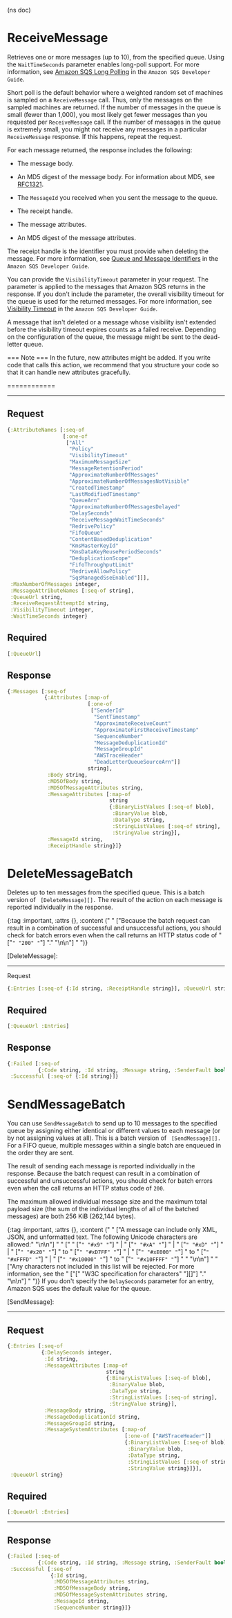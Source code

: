 (ns doc)

# ReceiveMessage

Retrieves one or more messages (up to 10), from the specified queue.
Using the `WaitTimeSeconds` parameter enables long-poll support. For
more information, see [Amazon SQS Long Polling][] in the `Amazon SQS
Developer Guide`.

Short poll is the default behavior where a weighted random set of
machines is sampled on a `ReceiveMessage` call. Thus, only the messages
on the sampled machines are returned. If the number of messages in the
queue is small (fewer than 1,000), you most likely get fewer messages
than you requested per `ReceiveMessage` call. If the number of messages
in the queue is extremely small, you might not receive any messages in a
particular `ReceiveMessage` response. If this happens, repeat the
request.

For each message returned, the response includes the following:

* The message body.

* An MD5 digest of the message body. For information about MD5, see
[RFC1321][].

* The `MessageId` you received when you sent the message to the
queue.

* The receipt handle.

* The message attributes.

* An MD5 digest of the message attributes.



The receipt handle is the identifier you must provide when deleting the
message. For more information, see [Queue and Message Identifiers][] in
the `Amazon SQS Developer Guide`.

You can provide the `VisibilityTimeout` parameter in your request. The
parameter is applied to the messages that Amazon SQS returns in the
response. If you don't include the parameter, the overall visibility
timeout for the queue is used for the returned messages. For more
information, see [Visibility Timeout][] in the `Amazon SQS Developer
Guide`.

A message that isn't deleted or a message whose visibility isn't
extended before the visibility timeout expires counts as a failed
receive. Depending on the configuration of the queue, the message might
be sent to the dead-letter queue.

=== Note ===
In the future, new attributes might be added. If you write code that
calls this action, we recommend that you structure your code so that it
can handle new attributes gracefully.

============

[Amazon SQS Long Polling]:
https://docs.aws.amazon.com/AWSSimpleQueueService/latest/SQSDeveloperGuide/sqs-long-polling.html

[RFC1321]:
https://www.ietf.org/rfc/rfc1321.txt

[Queue and Message Identifiers]:
https://docs.aws.amazon.com/AWSSimpleQueueService/latest/SQSDeveloperGuide/sqs-queue-message-identifiers.html

[Visibility Timeout]:
https://docs.aws.amazon.com/AWSSimpleQueueService/latest/SQSDeveloperGuide/sqs-visibility-timeout.html


-------------------------
## Request

```clojure
{:AttributeNames [:seq-of
                  [:one-of
                   ["All"
                    "Policy"
                    "VisibilityTimeout"
                    "MaximumMessageSize"
                    "MessageRetentionPeriod"
                    "ApproximateNumberOfMessages"
                    "ApproximateNumberOfMessagesNotVisible"
                    "CreatedTimestamp"
                    "LastModifiedTimestamp"
                    "QueueArn"
                    "ApproximateNumberOfMessagesDelayed"
                    "DelaySeconds"
                    "ReceiveMessageWaitTimeSeconds"
                    "RedrivePolicy"
                    "FifoQueue"
                    "ContentBasedDeduplication"
                    "KmsMasterKeyId"
                    "KmsDataKeyReusePeriodSeconds"
                    "DeduplicationScope"
                    "FifoThroughputLimit"
                    "RedriveAllowPolicy"
                    "SqsManagedSseEnabled"]]],
 :MaxNumberOfMessages integer,
 :MessageAttributeNames [:seq-of string],
 :QueueUrl string,
 :ReceiveRequestAttemptId string,
 :VisibilityTimeout integer,
 :WaitTimeSeconds integer}
```

## Required

```clojure
[:QueueUrl]
```

## Response

```clojure
{:Messages [:seq-of
            {:Attributes [:map-of
                          [:one-of
                           ["SenderId"
                            "SentTimestamp"
                            "ApproximateReceiveCount"
                            "ApproximateFirstReceiveTimestamp"
                            "SequenceNumber"
                            "MessageDeduplicationId"
                            "MessageGroupId"
                            "AWSTraceHeader"
                            "DeadLetterQueueSourceArn"]]
                          string],
             :Body string,
             :MD5OfBody string,
             :MD5OfMessageAttributes string,
             :MessageAttributes [:map-of
                                 string
                                 {:BinaryListValues [:seq-of blob],
                                  :BinaryValue blob,
                                  :DataType string,
                                  :StringListValues [:seq-of string],
                                  :StringValue string}],
             :MessageId string,
             :ReceiptHandle string}]}
```

# DeleteMessageBatch

Deletes up to ten messages from the specified queue. This is a batch
version of ` [DeleteMessage][].` The result of the action on each
message is reported individually in the response.

{:tag :important, :attrs {}, :content (" " ["Because the batch request
can result in a combination of successful and unsuccessful actions, you
should check for batch errors even when the call returns an HTTP status
code of " ["`" "200" "`"] "." "\n\n"] " ")}

[DeleteMessage]:



-------------------------
Request

```clojure
{:Entries [:seq-of {:Id string, :ReceiptHandle string}], :QueueUrl string}
```

## Required

```clojure
[:QueueUrl :Entries]
```

## Response

```clojure
{:Failed [:seq-of
          {:Code string, :Id string, :Message string, :SenderFault boolean}],
 :Successful [:seq-of {:Id string}]}
```

# SendMessageBatch

You can use `SendMessageBatch` to send up to 10 messages to the
specified queue by assigning either identical or different values to
each message (or by not assigning values at all). This is a batch
version of ` [SendMessage][].` For a FIFO queue, multiple messages
within a single batch are enqueued in the order they are sent.

The result of sending each message is reported individually in the
response. Because the batch request can result in a combination of
successful and unsuccessful actions, you should check for batch errors
even when the call returns an HTTP status code of `200`.

The maximum allowed individual message size and the maximum total
payload size (the sum of the individual lengths of all of the batched
                  messages) are both 256 KiB (262,144 bytes).

{:tag :important, :attrs {}, :content (" " ["A message can include only
XML, JSON, and unformatted text. The following Unicode characters are
allowed:" "\n\n"] " " [" " ["`" "#x9" "`"] " | " ["`" "#xA" "`"] " | "
                                                                   ["`" "#xD" "`"] " | " ["`" "#x20" "`"] " to " ["`" "#xD7FF" "`"] " | "
                                                                   ["`" "#xE000" "`"] " to " ["`" "#xFFFD" "`"] " | " ["`" "#x10000" "`"] "
to " ["`" "#x10FFFF" "`"] " " "\n\n"] " " ["Any characters not included
in this list will be rejected. For more information, see the " ["[" "W3C
specification for characters" "][]"] "." "\n\n"] " ")} If you don't
specify the `DelaySeconds` parameter for an entry, Amazon SQS uses the
default value for the queue.

[SendMessage]:


[W3C specification for characters]:
http://www.w3.org/TR/REC-xml/#charsets


-------------------------
## Request

```clojure
{:Entries [:seq-of
           {:DelaySeconds integer,
            :Id string,
            :MessageAttributes [:map-of
                                string
                                {:BinaryListValues [:seq-of blob],
                                 :BinaryValue blob,
                                 :DataType string,
                                 :StringListValues [:seq-of string],
                                 :StringValue string}],
            :MessageBody string,
            :MessageDeduplicationId string,
            :MessageGroupId string,
            :MessageSystemAttributes [:map-of
                                      [:one-of ["AWSTraceHeader"]]
                                      {:BinaryListValues [:seq-of blob],
                                       :BinaryValue blob,
                                       :DataType string,
                                       :StringListValues [:seq-of string],
                                       :StringValue string}]}],
 :QueueUrl string}
```

## Required

```clojure
[:QueueUrl :Entries]
```

-------------------------
## Response

```clojure
{:Failed [:seq-of
          {:Code string, :Id string, :Message string, :SenderFault boolean}],
 :Successful [:seq-of
              {:Id string,
               :MD5OfMessageAttributes string,
               :MD5OfMessageBody string,
               :MD5OfMessageSystemAttributes string,
               :MessageId string,
               :SequenceNumber string}]}
```
